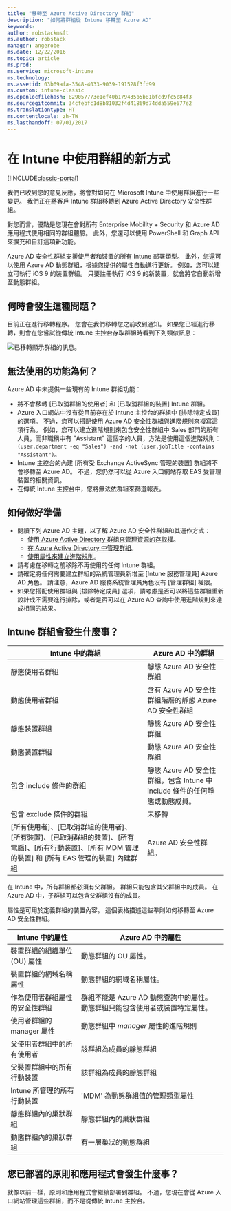 ```yaml
---
title: "移轉至 Azure Active Directory 群組"
description: "如何將群組從 Intune 移轉至 Azure AD"
keywords: 
author: robstackmsft
ms.author: robstack
manager: angerobe
ms.date: 12/22/2016
ms.topic: article
ms.prod: 
ms.service: microsoft-intune
ms.technology: 
ms.assetid: 03b69afa-3548-4033-9039-191528f3fd99
ms.custom: intune-classic
ms.openlocfilehash: 829057773e1ef40b179435b5b81bfcd9fc5c84f3
ms.sourcegitcommit: 34cfebfc1d8b81032f4d41869d74dda559e677e2
ms.translationtype: HT
ms.contentlocale: zh-TW
ms.lasthandoff: 07/01/2017
---
```

# <a name="a-new-way-of-using-groups-in-intune"></a>在 Intune 中使用群組的新方式

[!INCLUDE[classic-portal](../includes/classic-portal.md)]

我們已收到您的意見反應，將會對如何在 Microsoft Intune 中使用群組進行一些變更。
我們正在將客戶 Intune 群組移轉到 Azure Active Directory 安全性群組。

對您而言，優點是您現在會對所有 Enterprise Mobility + Security 和 Azure AD 應用程式使用相同的群組體驗。 此外，您還可以使用 PowerShell 和 Graph API 來擴充和自訂這項新功能。

Azure AD 安全性群組支援使用者和裝置的所有 Intune 部署類型。 此外，您還可以使用 Azure AD 動態群組，根據您提供的屬性自動進行更新。 例如，您可以建立可執行 iOS 9 的裝置群組。 只要註冊執行 iOS 9 的新裝置，就會將它自動新增至動態群組。

## <a name="when-is-this-happening"></a>何時會發生這種問題？

目前正在進行移轉程序。 您會在我們移轉您之前收到通知。
如果您已經進行移轉，則會在您嘗試從傳統 Intune 主控台存取群組時看到下列類似訊息︰

![已移轉顯示群組的訊息。](http://i.imgur.com/72KRaXj.png)

## <a name="what-wont-be-available"></a>無法使用的功能為何？

Azure AD 中未提供一些現有的 Intune 群組功能︰

- 將不會移轉 [已取消群組的使用者] 和 [已取消群組的裝置] Intune 群組。
- Azure 入口網站中沒有從目前存在於 Intune 主控台的群組中 [排除特定成員] 的選項。 不過，您可以搭配使用 Azure AD 安全性群組與進階規則來複寫這項行為。 例如，您可以建立進階規則來包含安全性群組中 Sales 部門的所有人員，而非職稱中有 "Assistant" 這個字的人員，方法是使用這個進階規則︰`(user.department -eq "Sales") -and -not (user.jobTitle -contains "Assistant")`。
- Intune 主控台的內建 [所有受 Exchange ActiveSync 管理的裝置] 群組將不會移轉至 Azure AD。 不過，您仍然可以從 Azure 入口網站存取 EAS 受管理裝置的相關資訊。
- 在傳統 Intune 主控台中，您將無法依群組來篩選報表。
<!--- - Custom group targeting of notification rules will not be available. ROB I took this out as I couldn't replicate the behavior. --->

## <a name="how-to-get-ready"></a>如何做好準備

- 閱讀下列 Azure AD 主題，以了解 Azure AD 安全性群組和其運作方式︰
    -  [使用 Azure Active Directory 群組來管理資源的存取權](https://azure.microsoft.com/documentation/articles/active-directory-manage-groups/)。
    -  [在 Azure Active Directory 中管理群組](https://azure.microsoft.com/documentation/articles/active-directory-accessmanagement-manage-groups/)。
    -  [使用屬性來建立進階規則](https://azure.microsoft.com/documentation/articles/active-directory-accessmanagement-groups-with-advanced-rules/)。
- 請考慮在移轉之前移除不再使用的任何 Intune 群組。
-  請確定將任何需要建立群組的系統管理員新增至 [Intune 服務管理員] Azure AD 角色。 請注意，Azure AD 服務系統管理員角色沒有 [管理群組] 權限。
-  如果您搭配使用群組與 [排除特定成員] 選項，請考慮是否可以將這些群組重新設計成不需要進行排除，或者是否可以在 Azure AD 查詢中使用進階規則來達成相同的結果。


## <a name="what-happens-to-intune-groups"></a>Intune 群組會發生什麼事？

| Intune 中的群組|Azure AD 中的群組|
|-----------------------------------------------------------------------|-------------------------------------------------------------|
|靜態使用者群組|靜態 Azure AD 安全性群組|
|動態使用者群組|含有 Azure AD 安全性群組階層的靜態 Azure AD 安全性群組|
|靜態裝置群組|靜態 Azure AD 安全性群組|
|動態裝置群組|動態 Azure AD 安全性群組|
|包含 include 條件的群組|靜態 Azure AD 安全性群組，包含 Intune 中 include 條件的任何靜態或動態成員。|
|包含 exclude 條件的群組|未移轉|
|[所有使用者]、[已取消群組的使用者]、[所有裝置]、[已取消群組的裝置]、[所有電腦]、[所有行動裝置]、[所有 MDM 管理的裝置] 和 [所有 EAS 管理的裝置] 內建群組|Azure AD 安全性群組。|

在 Intune 中，所有群組都必須有父群組。 群組只能包含其父群組中的成員。 在 Azure AD 中，子群組可以包含父群組沒有的成員。

屬性是可用於定義群組的裝置內容。 這個表格描述這些準則如何移轉至 Azure AD 安全性群組。

| Intune 中的屬性|Azure AD 中的屬性|
|-----------------------------------------------------------------------|-------------------------------------------------------------|
|裝置群組的組織單位 (OU) 屬性|動態群組的 OU 屬性。|
|裝置群組的網域名稱屬性|動態群組的網域名稱屬性。|
|作為使用者群組屬性的安全性群組|群組不能是 Azure AD 動態查詢中的屬性。 動態群組只能包含使用者或裝置特定屬性。|
|使用者群組的 manager 屬性|動態群組中 *manager* 屬性的進階規則|
|父使用者群組中的所有使用者|該群組為成員的靜態群組|
|父裝置群組中的所有行動裝置|該群組為成員的靜態群組|
|Intune 所管理的所有行動裝置|'MDM' 為動態群組值的管理類型屬性|
|靜態群組內的巢狀群組 |靜態群組內的巢狀群組|
|動態群組內的巢狀群組|有一層巢狀的動態群組|

## <a name="what-happens-to-policies-and-apps-youve-already-deployed"></a>您已部署的原則和應用程式會發生什麼事？

就像以前一樣，原則和應用程式會繼續部署到群組。 不過，您現在會從 Azure 入口網站管理這些群組，而不是從傳統 Intune 主控台。
 
